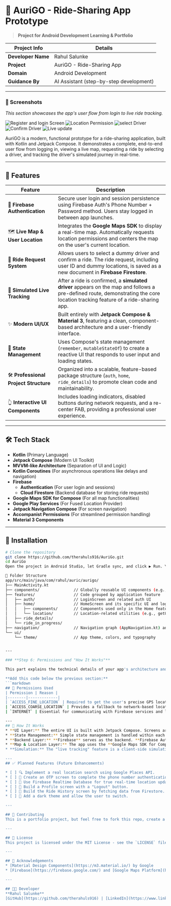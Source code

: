 # 🚗 AuriGO - Ride-Sharing App Prototype
> **Project for Android Development Learning & Portfolio**

| Project Info      | Details                            |
|----------------------|-------------------------------------|
| **Developer Name**             | Rahul Salunke                      |
| **Project**        | AuriGO - Ride-Sharing App         |
| **Domain**           | Android Development                |
| **Guidance By**    | AI Assistant (step-by-step development) |

---
### 📸 Screenshots

*This section showcases the app's user flow from login to live ride tracking.*

![Register and login Screen](https://github.com/user-attachments/assets/d45b2bcb-8633-4b3a-b2e4-5ff5930e6073)
![Location Permission](https://github.com/user-attachments/assets/12468e23-5f5f-4b37-8363-049407696579)
![select Driver](https://github.com/user-attachments/assets/df8c81df-ae3a-41e9-9ebc-1c0c2fa86ef4)
![Confirm Driver](https://github.com/user-attachments/assets/07cd19c5-21c4-4d74-8611-73e48ae77ffc)
![Live update](https://github.com/user-attachments/assets/9ed5066f-df69-466c-aee0-1e571a4d80db)

AuriGO is a modern, functional prototype for a ride-sharing application, built with Kotlin and Jetpack Compose. It demonstrates a complete, end-to-end user flow from logging in, viewing a live map, requesting a ride by selecting a driver, and tracking the driver's simulated journey in real-time.

---
## 🚀 Features

| Feature | Description |
|--------|-------------|
| 🔐 **Firebase Authentication** | Secure user login and session persistence using Firebase Auth's Phone Number + Password method. Users stay logged in between app launches. |
| 🗺️ **Live Map & User Location** | Integrates the **Google Maps SDK** to display a real-time map. Automatically requests location permissions and centers the map on the user's current location. |
| 🚕 **Ride Request System** | Allows users to select a dummy driver and confirm a ride. The ride request, including user ID and dummy locations, is saved as a new document in **Firebase Firestore**. |
| 📍 **Simulated Live Tracking** | After a ride is confirmed, a **simulated driver** appears on the map and follows a pre-defined route, demonstrating the core location tracking feature of a ride-sharing app. |
| ✨ **Modern UI/UX** | Built entirely with **Jetpack Compose & Material 3**, featuring a clean, component-based architecture and a user-friendly interface. |
| 🔄 **State Management** | Uses Compose's state management (`remember`, `mutableStateOf`) to create a reactive UI that responds to user input and loading states. |
| 🛠️ **Professional Project Structure** | Organized into a scalable, feature-based package structure (`auth`, `home`, `ride_details`) to promote clean code and maintainability. |
| 👆 **Interactive UI Components** | Includes loading indicators, disabled buttons during network requests, and a re-center FAB, providing a professional user experience. |

---
## 🛠 Tech Stack

- **Kotlin** (Primary Language)
- **Jetpack Compose** (Modern UI Toolkit)
- **MVVM-like Architecture** (Separation of UI and Logic)
- **Kotlin Coroutines** (For asynchronous operations like delays and navigation)
- **Firebase**
    - **Authentication** (For user login and sessions)
    - **Cloud Firestore** (Backend database for storing ride requests)
- **Google Maps SDK for Compose** (For all map functionalities)
- **Google Play Services** (For Fused Location Provider)
- **Jetpack Navigation Compose** (For screen navigation)
- **Accompanist Permissions** (For streamlined permission handling)
- **Material 3 Components**

---
## 🔧 Installation
```bash
# Clone the repository
git clone https://github.com/therahuls916/AuriGo.git
cd AuriGo
Open the project in Android Studio, let Gradle sync, and click ▶️ Run. You will need to add your own google-services.json file from Firebase and a Google Maps API key in the AndroidManifest.xml to run the project.

📂 Folder Structure
app/src/main/java/com/rahul/auric/aurigo/
├── MainActivity.kt
├── components/               // Globally reusable UI components (e.g., SocialLoginButton)
├── features/                 // Code grouped by application feature
│   ├── auth/                 // LoginScreen and related auth UI
│   ├── home/                 // HomeScreen and its specific UI and logic
│   │   ├── components/       // Components used only in the Home feature (e.g., DriverCard)
│   │   └── location/         // Location-related utilities (e.g., getUserLocation)
│   ├── ride_details/
│   └── ride_in_progress/
├── navigation/               // Navigation graph (AppNavigation.kt) and routes (AppRoutes.kt)
└── ui/
    └── theme/                // App theme, colors, and typography


---

### **Step 6: Permissions and "How It Works"**

This part explains the technical details of your app's architecture and why it needs certain permissions.

**Add this code below the previous section:**
```markdown
## 🔐 Permissions Used
| Permission | Reason |
|--------|-------------|
| `ACCESS_FINE_LOCATION` | Required to get the user's precise GPS location to display on the map. |
| `ACCESS_COARSE_LOCATION` | Provides a fallback to network-based location if GPS is unavailable. |
| `INTERNET` | Essential for communicating with Firebase services and loading Google Maps tiles. |

---
## 🧠 How It Works
* **UI Layer:** The entire UI is built with Jetpack Compose. Screens are organized into feature packages. The UI is designed to be stateless where possible, reacting to state changes.
* **State Management:** Simple state management is handled within each Composable using `remember { mutableStateOf(...) }`. Logic that affects the UI, like loading indicators, is controlled by this state.
* **Backend Layer:** **Firebase** serves as the backend. **Firebase Auth** handles user creation and login. **Cloud Firestore** is used to store ride requests, fulfilling the core backend requirement of the prototype.
* **Map & Location Layer:** The app uses the **Google Maps SDK for Compose** for rendering maps. It gets the user's location via the **Fused Location Provider** and uses the **Accompanist library** to handle runtime location permissions gracefully.
* **Simulation:** The "live tracking" feature is a client-side simulation. A `LaunchedEffect` coroutine in the `RideInProgressScreen` animates a marker along a hardcoded list of `LatLng` coordinates to demonstrate the visual effect of a moving vehicle.

---
## ✅ Planned Features (Future Enhancements)

* [ ] 🔍 Implement a real location search using Google Places API.
* [ ] 📲 Create an OTP screen to complete the phone number authentication flow.
* [ ] 📍 Use Firebase Realtime Database for true real-time location updates from a driver.
* [ ] 👤 Build a Profile screen with a "Logout" button.
* [ ] 📜 Build the Ride History screen by fetching data from Firestore.
* [ ] 🎨 Add a dark theme and allow the user to switch.

---

## 🤝 Contributing
This is a portfolio project, but feel free to fork this repo, create a new branch, and open a PR with suggestions or improvements.

---

## 📄 License
This project is licensed under the MIT License - see the `LICENSE` file for details.

---

## 🙌 Acknowledgements
* [Material Design Components](https://m3.material.io/) by Google
* [Firebase](https://firebase.google.com/) and [Google Maps Platform](https://mapsplatform.google.com/) documentation

---

## 👨‍💻 Developer
**Rahul Salunke**
[GitHub](https://github.com/therahuls916) | [LinkedIn](https://www.linkedin.com/in/rahulasalunke/)
